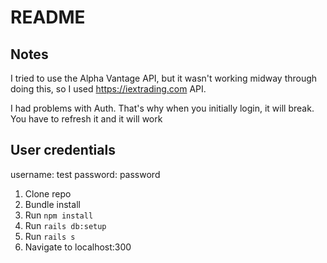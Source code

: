 # README

## Notes
I tried to use the Alpha Vantage API, but it wasn't working midway through doing this, so I used https://iextrading.com API.

I had problems with Auth. That's why when you initially login, it will break. You have to refresh it and it will work

## User credentials
username: test
password: password

1. Clone repo
2. Bundle install
3. Run `npm install`
4. Run `rails db:setup`
5. Run `rails s`
6. Navigate to localhost:300
